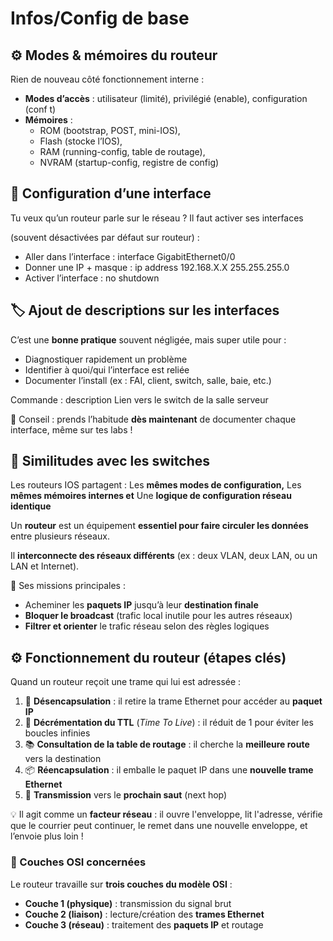 # Infos/Config de base

## **⚙️ Modes & mémoires du routeur**

Rien de nouveau côté fonctionnement interne :

- **Modes d’accès** : utilisateur (limité), privilégié (enable), configuration (conf t)
- **Mémoires** :
  - ROM (bootstrap, POST, mini-IOS),
  - Flash (stocke l’IOS),
  - RAM (running-config, table de routage),
  - NVRAM (startup-config, registre de config)



## **🔌 Configuration d’une interface**

Tu veux qu’un routeur parle sur le réseau ? Il faut activer ses interfaces

(souvent désactivées par défaut sur routeur) :

- Aller dans l’interface : interface GigabitEthernet0/0
- Donner une IP + masque : ip address 192.168.X.X 255.255.255.0
- Activer l’interface : no shutdown



## **🏷️ Ajout de descriptions sur les interfaces**

C’est une **bonne pratique** souvent négligée, mais super utile pour :

- Diagnostiquer rapidement un problème
- Identifier à quoi/qui l’interface est reliée
- Documenter l’install (ex : FAI, client, switch, salle, baie, etc.)

Commande : description Lien vers le switch de la salle serveur

📌 Conseil : prends l’habitude **dès maintenant** de documenter chaque interface, même sur tes labs !



## **🤝 Similitudes avec les switches**

Les routeurs IOS partagent : Les **mêmes modes de configuration,** Les **mêmes mémoires internes et** Une **logique de configuration réseau identique**

Un **routeur** est un équipement **essentiel pour faire circuler les données** entre plusieurs réseaux.

Il **interconnecte des réseaux différents** (ex : deux VLAN, deux LAN, ou un LAN et Internet).

🧭 Ses missions principales :

- Acheminer les **paquets IP** jusqu’à leur **destination finale**
- **Bloquer le broadcast** (trafic local inutile pour les autres réseaux)
- **Filtrer et orienter** le trafic réseau selon des règles logiques



## **⚙️ Fonctionnement du routeur (étapes clés)**

Quand un routeur reçoit une trame qui lui est adressée :

1.  📩 **Désencapsulation** : il retire la trame Ethernet pour accéder au **paquet IP**
2.  🔢 **Décrémentation du TTL** (*Time To Live*) : il réduit de 1 pour éviter les boucles infinies
3.  📚 **Consultation de la table de routage** : il cherche la **meilleure route** vers la destination
4.  📦 **Réencapsulation** : il emballe le paquet IP dans une **nouvelle trame Ethernet**
5.  🚀 **Transmission** vers le **prochain saut** (next hop)

💡 Il agit comme un **facteur réseau** : il ouvre l'enveloppe, lit l'adresse, vérifie que le courrier peut continuer, le remet dans une nouvelle enveloppe, et l’envoie plus loin !



### **🧬 Couches OSI concernées**

Le routeur travaille sur **trois couches du modèle OSI** :

- **Couche 1 (physique)** : transmission du signal brut
- **Couche 2 (liaison)** : lecture/création des **trames Ethernet**
- **Couche 3 (réseau)** : traitement des **paquets IP** et routage

